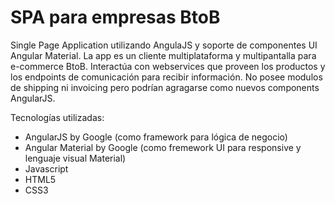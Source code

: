 # SPA para empresas BtoB #

Single Page Application utilizando AngulaJS y soporte de componentes UI Angular Material.
La app es un cliente multiplataforma y multipantalla para e-commerce BtoB. Interactúa con webservices que proveen los productos y los endpoints de comunicación  para recibir información.
No posee modulos de shipping ni invoicing pero podrían agragarse como nuevos components AngularJS.

Tecnologías utilizadas:

* AngularJS by Google (como framework para lógica de negocio)
* Angular Material by Google (como fremework UI para responsive y lenguaje visual Material)
* Javascript
* HTML5
* CSS3
 
